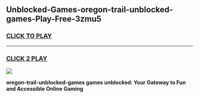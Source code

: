 
## Unblocked-Games-oregon-trail-unblocked-games-Play-Free-3zmu5
<h3>
<a href="https://premium76.site?title=oregon-trail-unblocked-games&ref=18A">CLICK TO PLAY</a></h3>
<hr>

<h3>
<a href="https://premium76.site?title=oregon-trail-unblocked-games&ref=18A">CLICK 2 PLAY</a>
  
</h3>

<a href="https://premium76.site?title=oregon-trail-unblocked-games&ref=18A"><img src="https://clearcache.store/games.png"></a>


**oregon-trail-unblocked-games games unblocked: Your Gateway to Fun and Accessible Online Gaming**
